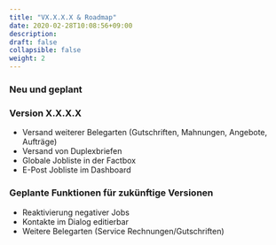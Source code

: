 ```yaml
---
title: "VX.X.X.X & Roadmap"
date: 2020-02-28T10:08:56+09:00
description: 
draft: false
collapsible: false
weight: 2
---
```


### Neu und geplant

### Version X.X.X.X
- Versand weiterer Belegarten (Gutschriften, Mahnungen, Angebote, Aufträge)
- Versand von Duplexbriefen
- Globale Jobliste in der Factbox
- E-Post Jobliste im Dashboard

### Geplante Funktionen für zukünftige Versionen
- Reaktivierung negativer Jobs
- Kontakte im Dialog editierbar
- Weitere Belegarten (Service Rechnungen/Gutschriften)

